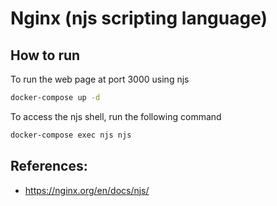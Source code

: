 # Nginx (njs scripting language)

## How to run
To run the web page at port 3000 using njs
```bash
docker-compose up -d
```

To access the njs shell, run the following command
```bash
docker-compose exec njs njs
```

## References:
- https://nginx.org/en/docs/njs/
